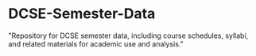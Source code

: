 # DCSE-Semester-Data
 "Repository for DCSE semester data, including course schedules, syllabi, and related materials for academic use and analysis."
